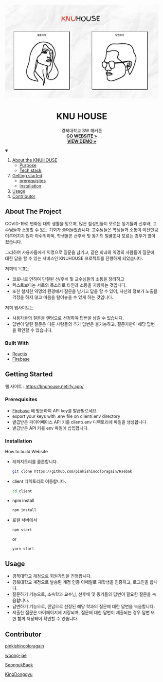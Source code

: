 <!-- PROJECT LOGO -->
<br />
<p align="center">
  <a href="#">
    <img src="/client/src/assets/image/mainPage.png" alt="Logo">
  </a>

  <h1 align="center">KNU HOUSE</h1>

  <p align="center">
    경북대학교 SW 해커톤
    <br />
    <a href="https://knuhouse.netlify.app/"><strong>GO WEBSITE »</strong></a>
    <br />
    <a href="#"><strong>VIEW DEMO »</strong></a>
    <br />
  </p>
</p>


<!-- TABLE OF CONTENTS -->
<details open="open">
  <summary></summary>
  <ol>
    <li>
      <a href="#about-the-project">About the KNUHOUSE</a>
      <ul>
        <li><a href="#built-with">Purpose</a></li>
        <li><a href="#built-with">Tech stack</a></li>
      </ul>
    </li>
    <li>
      <a href="#getting-started">Getting started</a>
      <ul>
        <li><a href="#installation">prerequisites</a></li>
        <li><a href="#installation">Installation</a></li>
      </ul>
    </li>
    <li><a href="#usage">Usage</a></li>
    <li><a href="#contributor">Contributor</a></li>
  </ol>
</details>

<!-- ABOUT THE PROJECT -->
## About The Project

COVID-19로 변화된 대학 생활을 맞으며, 많은 첨성인들이 모르는 동기들과 선후배, 교수님들과 소통할 수 있는 기회가 줄어들었습니다.
교수님들은 학생들과 소통이 이전만큼 이루어지지 않아 아쉬워하며, 학생들은 선후배 및 동기의 얼굴조차 모르는 경우가 많아졌습니다.

그리하여 사용자들에게 익명으로 질문을 남기고, 같은 학과의 익명의 사람들이 질문에 대한 답을 할 수 있는 서비스인 KNUHOUSE 프로젝트를 진행하게 되었습니다.

저희의 목표는

* 코로나로 인하여 단절된 선/후배 및 교수님들의 소통을 장려하고
* 텍스트보다는 서로의 목소리로 타인과 소통을 지향하는 것입니다.
* 또한 철저한 익명의 환경에서 질문을 남기고 답을 할 수 있어, 자신의 정보가 노출될 걱정을 하지 않고 마음을 털어놓을 수 있게 하는 것입니다.


저희 웹사이트는

* 사용자들의 질문을 랜덤으로 선정하여 답변을 남길 수 있습니다.
* 답변이 달린 질문은 다른 사람들의 추가 답변은 불가능하고, 질문자만이 해당 답변을 확인할 수 있습니다.

### Built With

* [Reactjs](https://ko.reactjs.org/)
* [Firebase](https://firebase.google.com/)

## Getting Started

웹 사이트 : https://knuhouse.netlify.app/

### Prerequisites

* [Firebase](https://firebase.google.com/) 에 방문하여 API key를 발급받으세요.
* export your keys with .env file on client/.env directory
* 발급받은 파이어베이스 API 키를 client/.env 디렉토리에 파일을 생성합니다
* 발급받은 API 키를 env 파일에 삽입합니다.

### Installation

How to build Website
* 레퍼지토리를 클론합니다.
  ```sh
  git clone https://github.com/pinkishincoloragain/Haebak
  ```

* client 디렉토리로 이동합니다.
  ```sh
  cd client
  ```
* npm install
  ```sh
  npm install
  ```

* 로컬 서버에서 
  ```sh
  npm start
  ```
  or 
    ```sh
  yarn start
  ```

## Usage

* 경북대학교 계정으로 회원가입을 진행합니다.
* 경북대학교 계정으로 발송된 계정 인증 이메일로 재학생을 인증하고, 로그인을 합니다.
* 질문하기 기능으로, 소속학과 교수님, 선후배 및 동기들의 답변이 필요한 질문을 녹음합니다.
* 답변하기 기능으로, 랜덤으로 선정된 해당 학과의 질문에 대한 답변을 녹음합니다. 
* 제출한 질문은 마이페이지에 저장되며, 질문에 대한 답변이 제출되는 경우 답변 또한 함께 저장되어 확인할 수 있습니다.

## Contributor

[pinkishincoloragain](https://github.com/pinkishincoloragain)

[woong-jae](https://github.com/woong-jae)

[SeongukBaek](https://github.com/SeongukBaek)

[KingDonggyu](https://github.com/KingDonggyu)
